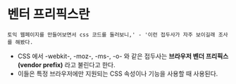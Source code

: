벤터 프리픽스란
===
```
토익 웹페이지를 만들어보면서 css 코드를 둘러보니,' - '이런 접두사가 자주 보이길래 조사를 해봤다.
```
- CSS 에서 -webkit-, -moz-, -ms-, -o- 와 같은 접두사는 **브라우저 벤더 프리픽스(vendor prefix)** 라고 불린다고 한다.
- 이들은 특정 브라우저에만 지원되는 CSS 속성이나 기능을 사용할 때 사용된다.

